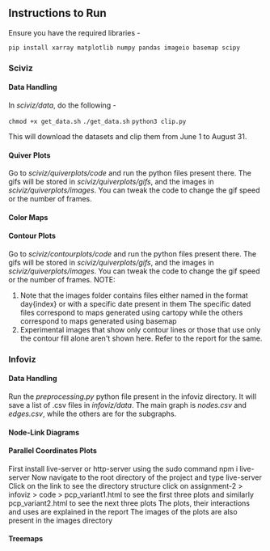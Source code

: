 ## Instructions to Run

Ensure you have the required libraries -

`pip install xarray matplotlib numpy pandas imageio basemap scipy`

### Sciviz

#### Data Handling

In _sciviz/data_, do the following -

`chmod +x get_data.sh`
`./get_data.sh`
`python3 clip.py`

This will download the datasets and clip them from June 1 to August 31.

#### Quiver Plots

Go to _sciviz/quiverplots/code_ and run the python files present there. The gifs will be stored in _sciviz/quiverplots/gifs_, and the images in _sciviz/quiverplots/images_. You can tweak the code to change the gif speed or the number of frames.

#### Color Maps

#### Contour Plots
Go to _sciviz/contourplots/code_ and run the python files present there. The gifs will be stored in _sciviz/quiverplots/gifs_, and the images in _sciviz/quiverplots/images_. You can tweak the code to change the gif speed or the number of frames.
NOTE:
1. Note that the images folder contains files either named in the format day{index} or with a specific date present in them
The specific dated files correspond to maps generated using cartopy while the others correspond to maps generated using basemap
2. Experimental images that show only contour lines or those that use only the contour fill alone aren't shown here. Refer to the report for the same.

### Infoviz

#### Data Handling

Run the _preprocessing.py_ python file present in the infoviz directory. It will save a list of .csv files in _infoviz/data_. The main graph is _nodes.csv_ and _edges.csv_, while the others are for the subgraphs.

#### Node-Link Diagrams

#### Parallel Coordinates Plots

First install live-server or http-server using the sudo command
npm i live-server
Now navigate to the root directory of the project and type live-server
Click on the link to see the directory structure
click on assignment-2 > infoviz > code > pcp_variant1.html to see the first three plots and similarly pcp_variant2.html to see the next three plots
The plots, their interactions and uses are explained in the report
The images of the plots are also present in the images directory

#### Treemaps
